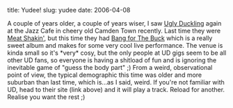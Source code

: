 title: Yudee!
slug: yudee
date: 2006-04-08


A couple of years older, a couple of years wiser, I saw [Ugly Duckling](http://www.uglyduckling.us/) again at the Jazz Cafe in cheery old Camden Town recently. Last time they were [Meat Shakin'](http://www.last.fm/music/Ugly+Duckling/Taste+the+Secret), but this time they had [Bang for The Buck](http://www.last.fm/music/Ugly+Duckling/Bang+for+the+Buck) which is a really sweet album and makes for some very cool live performance.
The venue is kinda small so it's \*very\* cosy, but the only people at UD gigs seem to be all other UD fans, so everyone is having a shitload of fun and is ignoring the inevitable game of "guess the body part" ;)
From a weird, observational point of view, the typical demographic this time was older and more suburban than last time, which is...as I said, weird.
If you're not familiar with UD, head to their site (link above) and it will play a track. Reload for another. Realise you want the rest ;)
